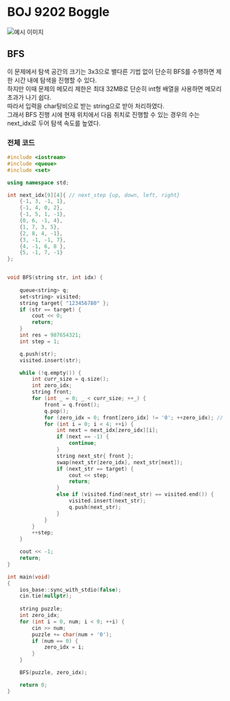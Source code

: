 # BOJ 9202 Boggle

![예시 이미지](https://github.com/PNU-PULSE/2022-Spring/blob/main/Breadth_First_Searchs/BOJ_1525/1.png)

## BFS
이 문제에서 탐색 공간의 크기는 3x3으로 별다른 기법 없이 단순히 BFS를 수행하면 제한 시간 내에 탐색을 진행할 수 있다. <br>
하지만 이때 문제의 메모리 제한은 최대 32MB로 단순히 int형 배열을 사용하면 메모리 초과가 나기 쉽다. <br>
따라서 입력을 char탕비으로 받는 string으로 받아 처리하였다. <br>
그래서 BFS 진행 시에 현재 위치에서 다음 취치로 진행할 수 있는 경우의 수는 next_idx로 두어 탐색 속도를 높였다. <br>

### 전체 코드

```C++
#include <iostream>
#include <queue>
#include <set>

using namespace std;

int next_idx[9][4]{ // next_step {up, down, left, right}
	{-1, 3, -1, 1},
	{-1, 4, 0, 2},
	{-1, 5, 1, -1},
	{0, 6, -1, 4},
	{1, 7, 3, 5},
	{2, 8, 4, -1},
	{3, -1, -1, 7},
	{4, -1, 6, 8 },
	{5, -1, 7, -1}
};


void BFS(string str, int idx) {
	
	queue<string> q;
	set<string> visited;
	string target{ "123456780" };
	if (str == target) {
		cout << 0;
		return;
	}
	int res = 987654321;
	int step = 1;

	q.push(str);
	visited.insert(str);

	while (!q.empty()) {
		int curr_size = q.size();
		int zero_idx;
		string front;
		for (int _ = 0; _ < curr_size; ++_) {
			front = q.front();
			q.pop();
			for (zero_idx = 0; front[zero_idx] != '0'; ++zero_idx); // front 절대 안 벗어남
			for (int i = 0; i < 4; ++i) {
				int next = next_idx[zero_idx][i];
				if (next == -1) {
					continue;
				}
				string next_str{ front };
				swap(next_str[zero_idx], next_str[next]);
				if (next_str == target) {
					cout << step;
					return;
				}
				else if (visited.find(next_str) == visited.end()) {
					visited.insert(next_str);
					q.push(next_str);
				}
			}
		}
		++step;
	}

	cout << -1;
	return;
}

int main(void)
{
	ios_base::sync_with_stdio(false);
	cin.tie(nullptr);
	
	string puzzle;
	int zero_idx;
	for (int i = 0, num; i < 9; ++i) {
		cin >> num;
		puzzle += char(num + '0');
		if (num == 0) {
			zero_idx = i;
		}
	}

	BFS(puzzle, zero_idx);

	return 0;
}
